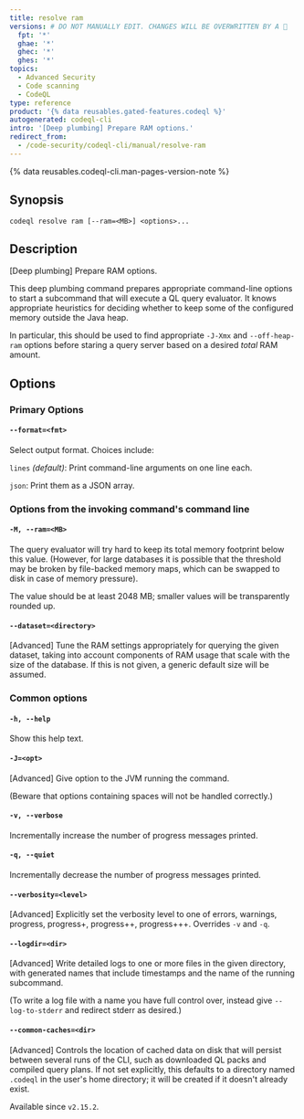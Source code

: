 ```yaml
---
title: resolve ram
versions: # DO NOT MANUALLY EDIT. CHANGES WILL BE OVERWRITTEN BY A 🤖
  fpt: '*'
  ghae: '*'
  ghec: '*'
  ghes: '*'
topics:
  - Advanced Security
  - Code scanning
  - CodeQL
type: reference
product: '{% data reusables.gated-features.codeql %}'
autogenerated: codeql-cli
intro: '[Deep plumbing] Prepare RAM options.'
redirect_from:
  - /code-security/codeql-cli/manual/resolve-ram
---
```



<!-- Content after this section is automatically generated -->

{% data reusables.codeql-cli.man-pages-version-note %}

## Synopsis

```shell copy
codeql resolve ram [--ram=<MB>] <options>...
```

## Description

\[Deep plumbing] Prepare RAM options.

This deep plumbing command prepares appropriate command-line options to
start a subcommand that will execute a QL query evaluator. It knows
appropriate heuristics for deciding whether to keep some of the
configured memory outside the Java heap.

In particular, this should be used to find appropriate `-J-Xmx` and
`--off-heap-ram` options before staring a query server based on a
desired _total_ RAM amount.

## Options

### Primary Options

#### `--format=<fmt>`

Select output format. Choices include:

`lines` _(default)_: Print command-line arguments on one line each.

`json`: Print them as a JSON array.

### Options from the invoking command's command line

#### `-M, --ram=<MB>`

The query evaluator will try hard to keep its total memory footprint
below this value. (However, for large databases it is possible that the
threshold may be broken by file-backed memory maps, which can be swapped
to disk in case of memory pressure).

The value should be at least 2048 MB; smaller values will be
transparently rounded up.

#### `--dataset=<directory>`

\[Advanced] Tune the RAM settings appropriately for querying the given
dataset, taking into account components of RAM usage that scale with the
size of the database. If this is not given, a generic default size will
be assumed.

### Common options

#### `-h, --help`

Show this help text.

#### `-J=<opt>`

\[Advanced] Give option to the JVM running the command.

(Beware that options containing spaces will not be handled correctly.)

#### `-v, --verbose`

Incrementally increase the number of progress messages printed.

#### `-q, --quiet`

Incrementally decrease the number of progress messages printed.

#### `--verbosity=<level>`

\[Advanced] Explicitly set the verbosity level to one of errors,
warnings, progress, progress+, progress++, progress+++. Overrides `-v`
and `-q`.

#### `--logdir=<dir>`

\[Advanced] Write detailed logs to one or more files in the given
directory, with generated names that include timestamps and the name of
the running subcommand.

(To write a log file with a name you have full control over, instead
give `--log-to-stderr` and redirect stderr as desired.)

#### `--common-caches=<dir>`

\[Advanced] Controls the location of cached data on disk that will
persist between several runs of the CLI, such as downloaded QL packs and
compiled query plans. If not set explicitly, this defaults to a
directory named `.codeql` in the user's home directory; it will be
created if it doesn't already exist.

Available since `v2.15.2`.
